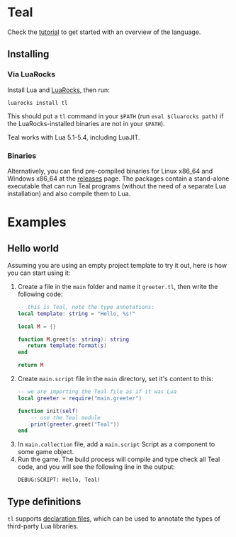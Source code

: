 
Teal
====

Check the [tutorial](https://github.com/teal-language/tl/blob/master/docs/tutorial.md) to get started with an overview of
the language.

## Installing

### Via LuaRocks

Install Lua and [LuaRocks](https://github.com/luarocks/luarocks), then run:

```
luarocks install tl
```

This should put a `tl` command in your `$PATH` (run `eval $(luarocks path)` if
the LuaRocks-installed binaries are not in your `$PATH`).

Teal works with Lua 5.1-5.4, including LuaJIT.

### Binaries

Alternatively, you can find pre-compiled binaries for Linux x86_64 and Windows
x86_64 at the [releases](https://github.com/teal-language/tl/releases) page.
The packages contain a stand-alone executable that can run Teal programs
(without the need of a separate Lua installation) and also compile them to Lua.

# Examples

## Hello world

Assuming you are using an empty project template to try it out, here is how you can start using it:

1. Create a file in the `main` folder and name it `greeter.tl`, then write the following code:
   ```lua
   -- this is Teal, note the type annotations:
   local template: string = "Hello, %s!"
   
   local M = {}
   
   function M.greet(s: string): string
      return template:format(s)
   end
   
   return M
   ```
2. Create `main.script` file in the `main` directory, set it's content to this:
   ```lua
   -- we are importing the Teal file as if it was Lua
   local greeter = require("main.greeter")
   
   function init(self)
       -- use the Teal module
       print(greeter.greet("Teal"))
   end
   ```
3. In `main.collection` file, add a `main.script` Script as a component to some game object.
4. Run the game. The build process will compile and type check all Teal code, and you will 
   see the following line in the output:
   ```
   DEBUG:SCRIPT: Hello, Teal!
   ```

## Type definitions

`tl` supports [declaration files](https://github.com/teal-language/tl/blob/master/docs/declaration_files.md), which can be used to annotate the types
of third-party Lua libraries.
